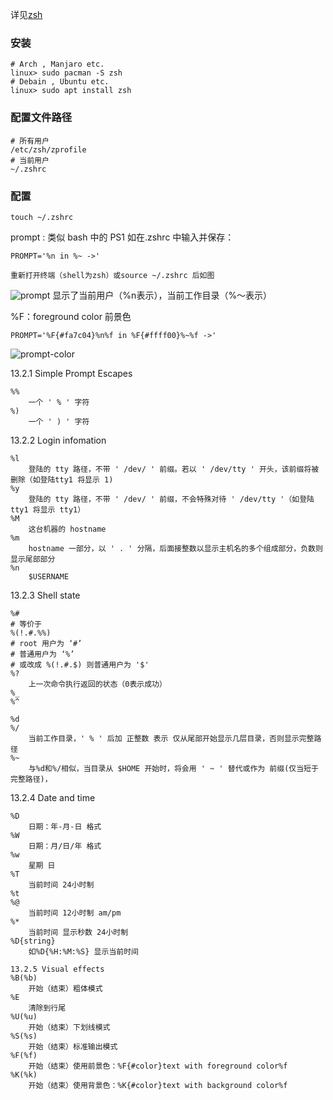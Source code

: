 详见[zsh](https://zsh.sourceforge.io/Doc/Release/index.html#Top)
### 安装
```shell
# Arch , Manjaro etc.
linux> sudo pacman -S zsh
# Debain , Ubuntu etc.
linux> sudo apt install zsh
```
### 配置文件路径
```shell
# 所有用户
/etc/zsh/zprofile
# 当前用户
~/.zshrc
```
### 配置
```shell
touch ~/.zshrc
```

prompt : 类似 bash 中的 PS1
    如在.zshrc 中输入并保存：
```
PROMPT='%n in %~ ->'
```
    重新打开终端（shell为zsh）或source ~/.zshrc 后如图
![prompt](prompt.png)
    显示了当前用户（%n表示），当前工作目录（%～表示）
 
%F：foreground color 前景色
```
PROMPT='%F{#fa7c04}%n%f in %F{#ffff00}%~%f ->'
```
![prompt-color](prompt-color.png)

13.2.1 Simple Prompt Escapes
```
%%
    一个 ' % ' 字符
%)
    一个 ' ) ' 字符
```

13.2.2 Login infomation
```
%l
    登陆的 tty 路径，不带 ' /dev/ ' 前缀。若以 ' /dev/tty ' 开头，该前缀将被删除（如登陆tty1 将显示 1)
%y
    登陆的 tty 路径，不带 ' /dev/ ' 前缀，不会特殊对待 ' /dev/tty '（如登陆tty1 将显示 tty1）
%M 
    这台机器的 hostname
%m
    hostname 一部分，以 ' . ' 分隔，后面接整数以显示主机名的多个组成部分，负数则显示尾部部分
%n
    $USERNAME
```

13.2.3 Shell state
```shell
%#
# 等价于
%(!.#.%%)
# root 用户为 ‘#’
# 普通用户为 ‘%’ 
# 或改成 %(!.#.$) 则普通用户为 '$'
%?
    上一次命令执行返回的状态（0表示成功）
%_
%^

%d
%/
    当前工作目录，' % ' 后加 正整数 表示 仅从尾部开始显示几层目录，否则显示完整路径
%~
    与%d和%/相似，当目录从 $HOME 开始时，将会用 ' ~ ' 替代或作为 前缀(仅当短于完整路径)，
```

13.2.4 Date and time
```
%D
    日期：年-月-日 格式
%W
    日期：月/日/年 格式
%w
    星期 日
%T
    当前时间 24小时制
%t
%@
    当前时间 12小时制 am/pm
%*
    当前时间 显示秒数 24小时制
%D{string}
    如%D{%H:%M:%S} 显示当前时间

13.2.5 Visual effects
%B(%b)
    开始（结束）粗体模式
%E
    清除到行尾
%U(%u)
    开始（结束）下划线模式
%S(%s)
    开始（结束）标准输出模式
%F(%f)
    开始（结束）使用前景色：%F{#color}text with foreground color%f
%K(%k)
    开始（结束）使用背景色：%K{#color}text with background color%f
```